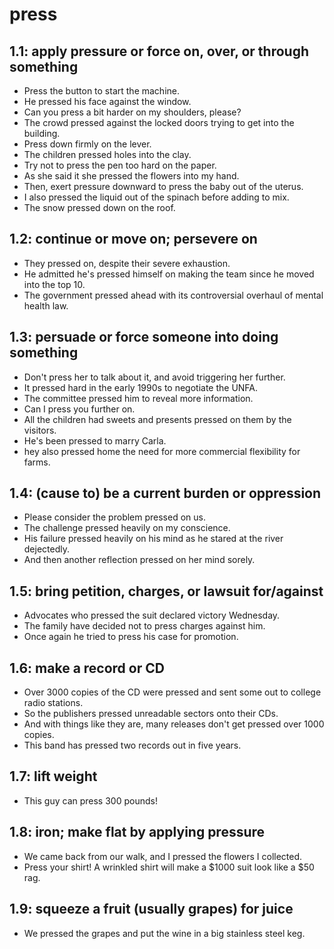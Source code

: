 # press
## 1.1: apply pressure or force on, over, or through something

  *  Press the button to start the machine.
  *  He pressed his face against the window.
  *  Can you press a bit harder on my shoulders, please?
  *  The crowd pressed against the locked doors trying to get into the building.
  *  Press down firmly on the lever.
  *  The children pressed holes into the clay.
  *  Try not to press the pen too hard on the paper.
  *  As she said it she pressed the flowers into my hand.
  *  Then, exert pressure downward to press the baby out of the uterus.
  *  I also pressed the liquid out of the spinach before adding to mix.
  *  The snow pressed down on the roof.

## 1.2: continue or move on; persevere on

  *  They pressed on, despite their severe exhaustion.
  *  He admitted he's pressed himself on making the team since he moved into the top 10.
  *  The government pressed ahead with its controversial overhaul of mental health law.

## 1.3: persuade or force someone into doing something

  *  Don't press her to talk about it, and avoid triggering her further.
  *  It pressed hard in the early 1990s to negotiate the UNFA.
  *  The committee pressed him to reveal more information.
  *  Can I press you further on.
  *  All the children had sweets and presents pressed on them by the visitors.
  *  He's been pressed to marry Carla.
  *  hey also pressed home the need for more commercial flexibility for farms.

## 1.4: (cause to) be a current burden or oppression

  *  Please consider the problem pressed on us.
  *  The challenge pressed heavily on my conscience.
  *  His failure pressed heavily on his mind as he stared at the river dejectedly.
  *  And then another reflection pressed on her mind sorely.

## 1.5: bring petition, charges, or lawsuit for/against

  *  Advocates who pressed the suit declared victory Wednesday.
  *  The family have decided not to press charges against him.
  *  Once again he tried to press his case for promotion.

## 1.6: make a record or CD

  *  Over 3000 copies of the CD were pressed and sent some out to college radio stations.
  *  So the publishers pressed unreadable sectors onto their CDs.
  *  And with things like they are, many releases don't get pressed over 1000 copies.
  *  This band has pressed two records out in five years.

## 1.7: lift weight

  *  This guy can press 300 pounds!

## 1.8: iron; make flat by applying pressure

  *  We came back from our walk, and I pressed the flowers I collected.
  *  Press your shirt! A wrinkled shirt will make a $1000 suit look like a $50 rag.

## 1.9: squeeze a fruit (usually grapes) for juice

  *  We pressed the grapes and put the wine in a big stainless steel keg.
